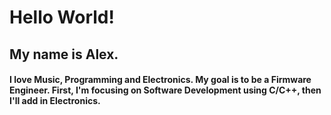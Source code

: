 # Hello World! 
## My name is Alex. 
#### I love Music, Programming and Electronics. My goal is to be a Firmware Engineer. First, I'm focusing on Software Development using C/C++, then I'll add in Electronics.